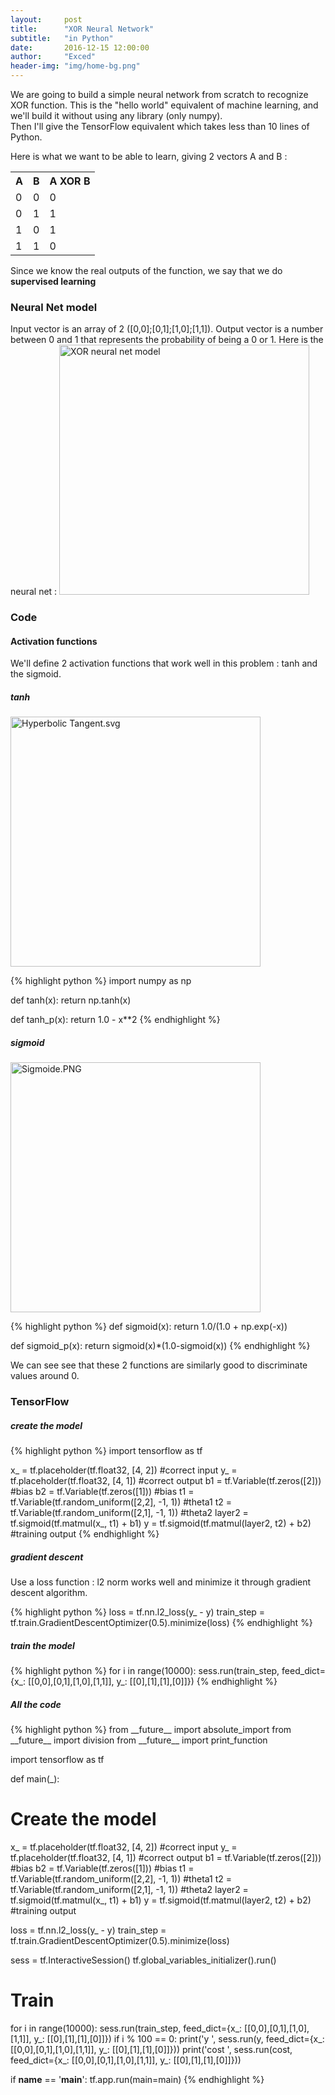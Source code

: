 ```yaml
---
layout:     post
title:      "XOR Neural Network"
subtitle:   "in Python"
date:       2016-12-15 12:00:00
author:     "Exced"
header-img: "img/home-bg.png"
---
```


<p>
    We are going to build a simple neural network from scratch to recognize XOR function.
    This is the "hello world" equivalent of machine learning, and we'll build it without using any library (only numpy).
    <br> Then I'll give the TensorFlow equivalent which takes less than 10 lines of Python.
</p>

<p>
Here is what we want to be able to learn, giving 2 vectors A and B :
<table>
  <tr>
    <th>A</th>
    <th>B</th>
    <th>A XOR B</th>
  </tr>
  <tr>
    <td>0</td>
    <td>0</td>
    <td>0</td>
  </tr>
  <tr>
    <td>0</td>
    <td>1</td>
    <td>1</td>
  </tr>
  <tr>
    <td>1</td>
    <td>0</td>
    <td>1</td>
  </tr>
  <tr>
    <td>1</td>
    <td>1</td>
    <td>0</td>
  </tr>
</table>    

Since we know the real outputs of the function, we say that we do <b>supervised learning</b>
<br> 
</p>

<h3 class="subsection-heading"> Neural Net model </h3>

<p>
Input vector is an array of 2 ([0,0];[0,1];[1,0];[1,1]).
Output vector is a number between 0 and 1 that represents the probability of being a 0 or 1.
Here is the neural net :

<img class="center-image" src="{{ site.baseurl }}/img/2016-12-15-xor-nn/xor_nn_model.png" alt="XOR neural net model" height="400" width="400">


</p>

<h3 class="subsection-heading"> Code </h3>

<h4 class="subsubsection-heading"> Activation functions </h4>
<p>
We'll define 2 activation functions that work well in this problem : tanh and the sigmoid.

<h5 class="subsubsubsection-heading"> tanh </h5>

<a href="https://commons.wikimedia.org/wiki/File:Hyperbolic_Tangent.svg#/media/File:Hyperbolic_Tangent.svg">
<img class="center-image" src="https://upload.wikimedia.org/wikipedia/commons/thumb/8/87/Hyperbolic_Tangent.svg/1200px-Hyperbolic_Tangent.svg.png" alt="Hyperbolic Tangent.svg" height="400" width="400">
</a> 
</p>
{% highlight python %}
import numpy as np

def tanh(x):
    return np.tanh(x)

def tanh_p(x):
    return 1.0 - x**2
{% endhighlight %}

<h5 class="subsubsubsection-heading"> sigmoid </h5>

<a href="https://commons.wikimedia.org/wiki/File:Sigmoide.PNG#/media/File:Sigmoide.PNG">
<img class="center-image" src="https://upload.wikimedia.org/wikipedia/commons/9/9d/Sigmoide.PNG" alt="Sigmoide.PNG" height="400" width="400">
</a>

{% highlight python %}
def sigmoid(x):
    return 1.0/(1.0 + np.exp(-x))

def sigmoid_p(x):
    return sigmoid(x)*(1.0-sigmoid(x))
{% endhighlight %}

<p>
We can see see that these 2 functions are similarly good to discriminate values around 0.
</p>


<h3 class="subsection-heading"> TensorFlow </h3>

<h5 class="subsubsubsection-heading"> create the model </h5>
{% highlight python %}
  import tensorflow as tf

  x_ = tf.placeholder(tf.float32, [4, 2]) #correct input
  y_ = tf.placeholder(tf.float32, [4, 1]) #correct output
  b1 = tf.Variable(tf.zeros([2])) #bias
  b2 = tf.Variable(tf.zeros([1])) #bias 
  t1 = tf.Variable(tf.random_uniform([2,2], -1, 1)) #theta1
  t2 = tf.Variable(tf.random_uniform([2,1], -1, 1)) #theta2
  layer2 = tf.sigmoid(tf.matmul(x_, t1) + b1)
  y = tf.sigmoid(tf.matmul(layer2, t2) + b2) #training output
{% endhighlight %}

<h5 class="subsubsubsection-heading"> gradient descent </h5>

<p>
  Use a loss function : l2 norm works well and minimize it through gradient descent algorithm.
</p>
{% highlight python %}
  loss = tf.nn.l2_loss(y_ - y)
  train_step = tf.train.GradientDescentOptimizer(0.5).minimize(loss)
{% endhighlight %}

<h5 class="subsubsubsection-heading"> train the model </h5>
{% highlight python %}
  for i in range(10000):
    sess.run(train_step, feed_dict={x_: [[0,0],[0,1],[1,0],[1,1]], y_: [[0],[1],[1],[0]]})
{% endhighlight %}

<h5 class="subsubsubsection-heading"> All the code </h5>
{% highlight python %}
from __future__ import absolute_import
from __future__ import division
from __future__ import print_function

import tensorflow as tf

def main(_):

  # Create the model
  x_ = tf.placeholder(tf.float32, [4, 2]) #correct input
  y_ = tf.placeholder(tf.float32, [4, 1]) #correct output
  b1 = tf.Variable(tf.zeros([2])) #bias
  b2 = tf.Variable(tf.zeros([1])) #bias 
  t1 = tf.Variable(tf.random_uniform([2,2], -1, 1)) #theta1
  t2 = tf.Variable(tf.random_uniform([2,1], -1, 1)) #theta2
  layer2 = tf.sigmoid(tf.matmul(x_, t1) + b1)
  y = tf.sigmoid(tf.matmul(layer2, t2) + b2) #training output

  loss = tf.nn.l2_loss(y_ - y)
  train_step = tf.train.GradientDescentOptimizer(0.5).minimize(loss)

  sess = tf.InteractiveSession()
  tf.global_variables_initializer().run()
  # Train
  for i in range(10000):
    sess.run(train_step, feed_dict={x_: [[0,0],[0,1],[1,0],[1,1]], y_: [[0],[1],[1],[0]]})
    if i % 100 == 0:
		  print('y ', sess.run(y, feed_dict={x_: [[0,0],[0,1],[1,0],[1,1]], y_: [[0],[1],[1],[0]]}))
		  print('cost ', sess.run(cost, feed_dict={x_: [[0,0],[0,1],[1,0],[1,1]], y_: [[0],[1],[1],[0]]}))

if __name__ == '__main__':
  tf.app.run(main=main)
{% endhighlight %}    










